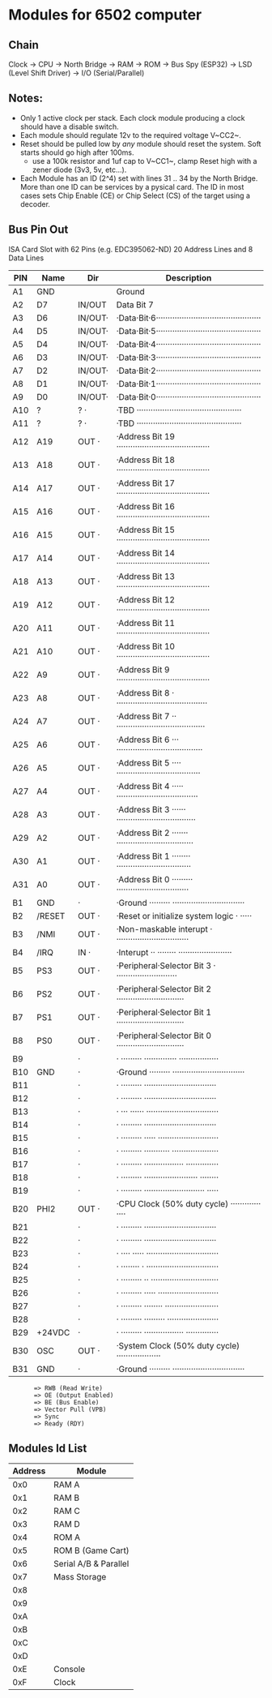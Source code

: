 # Modules for 6502 computer #

## Chain ##

Clock -> CPU -> North Bridge -> RAM -> ROM -> Bus Spy (ESP32) -> LSD (Level Shift Driver) -> I/O (Serial/Parallel)

## Notes: ##

  - Only 1 active clock per stack. Each clock module producing a clock should have a disable switch.
  - Each module should regulate 12v to the required voltage V~CC2~.
  - Reset should be pulled low by _any_ module should reset the system. Soft starts should go high after 100ms.
    - use a 100k resistor and 1uf cap to V~CC1~, clamp Reset high with a zener diode (3v3, 5v, etc...).
  - Each Module has an ID (2^4) set with lines 31 .. 34 by the North Bridge. More than one ID can be services by a
    pysical card. The ID in most cases sets Chip Enable (CE) or Chip Select (CS) of the target using a decoder.


## Bus Pin Out ##

ISA Card Slot with 62 Pins (e.g. EDC395062-ND) 20 Address Lines and 8 Data Lines


| PIN  |  Name  |  Dir   |  Description                                           |
| ---- | ------ | -----  | ------------------------------------------------------ |
|  A1  | GND    |        | Ground                                                 |
|  A2  | D7     | IN/OUT | Data Bit 7                                             |
|  A3  | D6     | IN/OUT·|·Data·Bit·6·············································|
|  A4  | D5     | IN/OUT·|·Data·Bit·5·············································|
|  A5  | D4     | IN/OUT·|·Data·Bit·4·············································|
|  A6  | D3     | IN/OUT·|·Data·Bit·3·············································|
|  A7  | D2     | IN/OUT·|·Data·Bit·2·············································|
|  A8  | D1     | IN/OUT·|·Data·Bit·1·············································|
|  A9  | D0     | IN/OUT·|·Data·Bit·0·············································|
|  A10 | ?      | ?     ·|·TBD       ·············································|
|  A11 | ?      | ?     ·|·TBD       ·············································|
|  A12 | A19    | OUT   ·|·Address Bit 19 ········································|
|  A13 | A18    | OUT   ·|·Address Bit 18 ········································|
|  A14 | A17    | OUT   ·|·Address Bit 17 ········································|
|  A15 | A16    | OUT   ·|·Address Bit 16 ········································|
|  A16 | A15    | OUT   ·|·Address Bit 15 ········································|
|  A17 | A14    | OUT   ·|·Address Bit 14 ········································|
|  A18 | A13    | OUT   ·|·Address Bit 13 ········································|
|  A19 | A12    | OUT   ·|·Address Bit 12 ········································|
|  A20 | A11    | OUT   ·|·Address Bit 11 ········································|
|  A21 | A10    | OUT   ·|·Address Bit 10 ········································|
|  A22 | A9     | OUT   ·|·Address Bit 9  ········································|
|  A23 | A8     | OUT   ·|·Address Bit 8 · ·······································|
|  A24 | A7     | OUT   ·|·Address Bit 7 ·· ······································|
|  A25 | A6     | OUT   ·|·Address Bit 6 ··· ·····································|
|  A26 | A5     | OUT   ·|·Address Bit 5 ···· ····································|
|  A27 | A4     | OUT   ·|·Address Bit 4 ····· ···································|
|  A28 | A3     | OUT   ·|·Address Bit 3 ······ ··································|
|  A29 | A2     | OUT   ·|·Address Bit 2 ······· ·································|
|  A30 | A1     | OUT   ·|·Address Bit 1 ········ ································|
|  A31 | A0     | OUT   ·|·Address Bit 0 ········· ·······························|
|  B1  | GND    |       ·|·Ground        ········· ·······························|
|  B2  | /RESET | OUT   ·|·Reset or initialize system logic                · ·····|
|  B3  | /NMI   | OUT   ·|·Non-maskable interupt · ·······························|
|  B4  | /IRQ   | IN    ·|·Interupt       ·· ········      ·······················|
|  B5  | PS3    | OUT   ·|·Peripheral·Selector Bit 3  · ··························|
|  B6  | PS2    | OUT   ·|·Peripheral·Selector Bit 2 ·····························|
|  B7  | PS1    | OUT   ·|·Peripheral·Selector Bit 1 ·····························|
|  B8  | PS0    | OUT   ·|·Peripheral·Selector Bit 0 ·····························|
|  B9  |        |       ·|·        ········· ··············      ·················|
|  B10 | GND    |       ·|·Ground        ········· ·······························|
|  B11 |        |       ·|      ·        ········· ·······························|
|  B12 |        |       ·|·              ········· ·······························|
|  B13 |        |       ·|·        ···      ······ ·······························|
|  B14 |        |       ·|·        ·········       ·······························|
|  B15 |        |       ·|·        ········· ·····      ··························|
|  B16 |        |       ·|·        ········· ···········      ····················|
|  B17 |        |       ·|·        ········· ·················      ··············|
|  B18 |        |       ·|·        ········· ·······················      ········|
|  B19 |        |       ·|·        ········· ··························      ·····|
|  B20 | PHI2   | OUT   ·|·CPU Clock    (50% duty cycle) ·············        ····|
|  B21 |        |       ·|·              ········· ·······························|
|  B22 |        |       ·|·              ········· ·······························|
|  B23 |        |       ·|·        ····      ····· ·······························|
|  B24 |        |       ·|·        ········      · ·······························|
|  B25 |        |       ·|·        ········· ··      ·····························|
|  B26 |        |       ·|·        ········· ·····      ··························|
|  B27 |        |       ·|·        ········· ········      ·······················|
|  B28 |        |       ·|·        ········· ·········      ······················|
|  B29 | +24VDC |       ·|·        ········· ·················      ··············|
|  B30 | OSC    | OUT   ·|·System Clock (50% duty cycle)       ···················|
|  B31 | GND    |       ·|·Ground        ········· ·······························|


```
       => RWB (Read Write)
       => OE (Output Enabled)
       => BE (Bus Enable)
       => Vector Pull (VPB)
       => Sync
       => Ready (RDY)
```


## Modules Id List ##

| Address | Module                     |
| ------- | -------------------------- |
| 0x0     | RAM A                      |
| 0x1     | RAM B                      |
| 0x2     | RAM C                      |
| 0x3     | RAM D                      |
| 0x4     | ROM A                      |
| 0x5     | ROM B (Game Cart)          |
| 0x6     | Serial A/B & Parallel      |
| 0x7     | Mass Storage               |
| 0x8     |                            |
| 0x9     |                            |
| 0xA     |                            |
| 0xB     |                            |
| 0xC     |                            |
| 0xD     |                            |
| 0xE     | Console                    |
| 0xF     | Clock                      |



